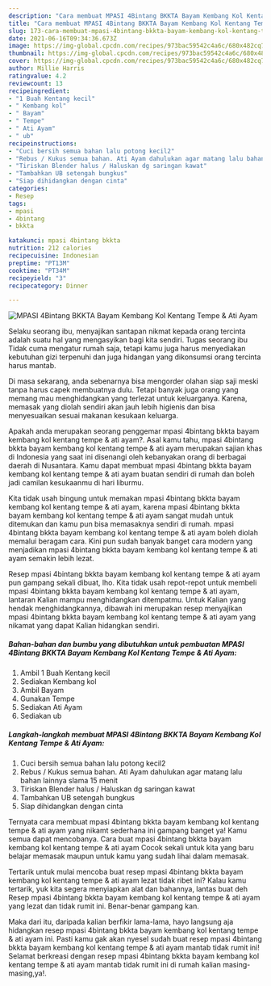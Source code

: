 ```yaml
---
description: "Cara membuat MPASI 4Bintang BKKTA Bayam Kembang Kol Kentang Tempe &amp;amp; Ati Ayam Sederhana dan Mudah Dibuat"
title: "Cara membuat MPASI 4Bintang BKKTA Bayam Kembang Kol Kentang Tempe &amp;amp; Ati Ayam Sederhana dan Mudah Dibuat"
slug: 173-cara-membuat-mpasi-4bintang-bkkta-bayam-kembang-kol-kentang-tempe-and-amp-ati-ayam-sederhana-dan-mudah-dibuat
date: 2021-06-16T09:34:36.673Z
image: https://img-global.cpcdn.com/recipes/973bac59542c4a6c/680x482cq70/mpasi-4bintang-bkkta-bayam-kembang-kol-kentang-tempe-ati-ayam-foto-resep-utama.jpg
thumbnail: https://img-global.cpcdn.com/recipes/973bac59542c4a6c/680x482cq70/mpasi-4bintang-bkkta-bayam-kembang-kol-kentang-tempe-ati-ayam-foto-resep-utama.jpg
cover: https://img-global.cpcdn.com/recipes/973bac59542c4a6c/680x482cq70/mpasi-4bintang-bkkta-bayam-kembang-kol-kentang-tempe-ati-ayam-foto-resep-utama.jpg
author: Millie Harris
ratingvalue: 4.2
reviewcount: 13
recipeingredient:
- "1 Buah Kentang kecil"
- " Kembang kol"
- " Bayam"
- " Tempe"
- " Ati Ayam"
- " ub"
recipeinstructions:
- "Cuci bersih semua bahan lalu potong kecil2"
- "Rebus / Kukus semua bahan. Ati Ayam dahulukan agar matang lalu bahan lainnya slama 15 menit"
- "Tiriskan Blender halus / Haluskan dg saringan kawat"
- "Tambahkan UB setengah bungkus"
- "Siap dihidangkan dengan cinta"
categories:
- Resep
tags:
- mpasi
- 4bintang
- bkkta

katakunci: mpasi 4bintang bkkta 
nutrition: 212 calories
recipecuisine: Indonesian
preptime: "PT13M"
cooktime: "PT34M"
recipeyield: "3"
recipecategory: Dinner

---
```



![MPASI 4Bintang BKKTA Bayam Kembang Kol Kentang Tempe &amp; Ati Ayam](https://img-global.cpcdn.com/recipes/973bac59542c4a6c/680x482cq70/mpasi-4bintang-bkkta-bayam-kembang-kol-kentang-tempe-ati-ayam-foto-resep-utama.jpg)

Selaku seorang ibu, menyajikan santapan nikmat kepada orang tercinta adalah suatu hal yang mengasyikan bagi kita sendiri. Tugas seorang ibu Tidak cuma mengatur rumah saja, tetapi kamu juga harus menyediakan kebutuhan gizi terpenuhi dan juga hidangan yang dikonsumsi orang tercinta harus mantab.

Di masa  sekarang, anda sebenarnya bisa mengorder olahan siap saji meski tanpa harus capek membuatnya dulu. Tetapi banyak juga orang yang memang mau menghidangkan yang terlezat untuk keluarganya. Karena, memasak yang diolah sendiri akan jauh lebih higienis dan bisa menyesuaikan sesuai makanan kesukaan keluarga. 



Apakah anda merupakan seorang penggemar mpasi 4bintang bkkta bayam kembang kol kentang tempe &amp; ati ayam?. Asal kamu tahu, mpasi 4bintang bkkta bayam kembang kol kentang tempe &amp; ati ayam merupakan sajian khas di Indonesia yang saat ini disenangi oleh kebanyakan orang di berbagai daerah di Nusantara. Kamu dapat membuat mpasi 4bintang bkkta bayam kembang kol kentang tempe &amp; ati ayam buatan sendiri di rumah dan boleh jadi camilan kesukaanmu di hari liburmu.

Kita tidak usah bingung untuk memakan mpasi 4bintang bkkta bayam kembang kol kentang tempe &amp; ati ayam, karena mpasi 4bintang bkkta bayam kembang kol kentang tempe &amp; ati ayam sangat mudah untuk ditemukan dan kamu pun bisa memasaknya sendiri di rumah. mpasi 4bintang bkkta bayam kembang kol kentang tempe &amp; ati ayam boleh diolah memalui beragam cara. Kini pun sudah banyak banget cara modern yang menjadikan mpasi 4bintang bkkta bayam kembang kol kentang tempe &amp; ati ayam semakin lebih lezat.

Resep mpasi 4bintang bkkta bayam kembang kol kentang tempe &amp; ati ayam pun gampang sekali dibuat, lho. Kita tidak usah repot-repot untuk membeli mpasi 4bintang bkkta bayam kembang kol kentang tempe &amp; ati ayam, lantaran Kalian mampu menghidangkan ditempatmu. Untuk Kalian yang hendak menghidangkannya, dibawah ini merupakan resep menyajikan mpasi 4bintang bkkta bayam kembang kol kentang tempe &amp; ati ayam yang nikamat yang dapat Kalian hidangkan sendiri.

<!--inarticleads1-->

##### Bahan-bahan dan bumbu yang dibutuhkan untuk pembuatan MPASI 4Bintang BKKTA Bayam Kembang Kol Kentang Tempe &amp; Ati Ayam:

1. Ambil 1 Buah Kentang kecil
1. Sediakan  Kembang kol
1. Ambil  Bayam
1. Gunakan  Tempe
1. Sediakan  Ati Ayam
1. Sediakan  ub




<!--inarticleads2-->

##### Langkah-langkah membuat MPASI 4Bintang BKKTA Bayam Kembang Kol Kentang Tempe &amp; Ati Ayam:

1. Cuci bersih semua bahan lalu potong kecil2
1. Rebus / Kukus semua bahan. Ati Ayam dahulukan agar matang lalu bahan lainnya slama 15 menit
1. Tiriskan Blender halus / Haluskan dg saringan kawat
1. Tambahkan UB setengah bungkus
1. Siap dihidangkan dengan cinta




Ternyata cara membuat mpasi 4bintang bkkta bayam kembang kol kentang tempe &amp; ati ayam yang nikamt sederhana ini gampang banget ya! Kamu semua dapat mencobanya. Cara buat mpasi 4bintang bkkta bayam kembang kol kentang tempe &amp; ati ayam Cocok sekali untuk kita yang baru belajar memasak maupun untuk kamu yang sudah lihai dalam memasak.

Tertarik untuk mulai mencoba buat resep mpasi 4bintang bkkta bayam kembang kol kentang tempe &amp; ati ayam lezat tidak ribet ini? Kalau kamu tertarik, yuk kita segera menyiapkan alat dan bahannya, lantas buat deh Resep mpasi 4bintang bkkta bayam kembang kol kentang tempe &amp; ati ayam yang lezat dan tidak rumit ini. Benar-benar gampang kan. 

Maka dari itu, daripada kalian berfikir lama-lama, hayo langsung aja hidangkan resep mpasi 4bintang bkkta bayam kembang kol kentang tempe &amp; ati ayam ini. Pasti kamu gak akan nyesel sudah buat resep mpasi 4bintang bkkta bayam kembang kol kentang tempe &amp; ati ayam mantab tidak rumit ini! Selamat berkreasi dengan resep mpasi 4bintang bkkta bayam kembang kol kentang tempe &amp; ati ayam mantab tidak rumit ini di rumah kalian masing-masing,ya!.

